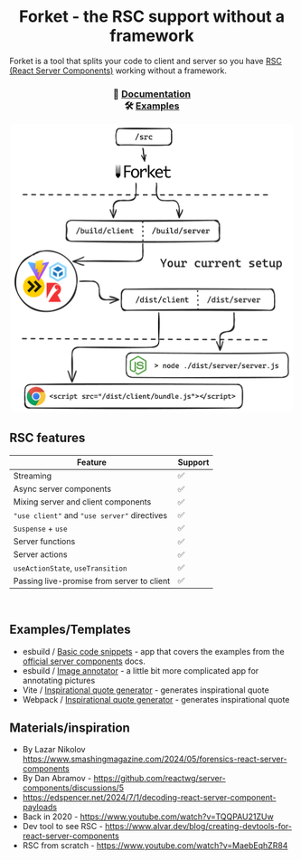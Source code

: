 <h1 align="center">Forket - the RSC support without a framework</h1>

Forket is a tool that splits your code to client and server so you have [RSC (React Server Components)](https://react.dev/reference/rsc/server-components) working without a framework.

<div>
  <h3 align="center">
    📖 <a href="./forket">Documentation</a><br />
    🛠️ <a href="#examplestemplates">Examples</a>
  </h3>  
</div>

<p align="center">
  <img width="500" src="./assets/project_whitebg.png">
</p>

## RSC features

| Feature | Support |
| ----------- | ----------- |
| Streaming | ✅ |
| Async server components | ✅ |
| Mixing server and client components | ✅ |
| `"use client"` and `"use server"` directives | ✅ |
| `Suspense` + `use` | ✅ |
| Server functions | ✅ |
| Server actions | ✅ |
| `useActionState`, `useTransition` | ✅ |
| Passing live-promise from server to client | ✅ |
‎
## Examples/Templates

* esbuild / [Basic code snippets](./examples/basic/) - app that covers the examples from the [official server components](https://react.dev/reference/rsc/server-components) docs.
* esbuild / [Image annotator](./examples/annotation-app/) - a little bit more complicated app for annotating pictures
* Vite / [Inspirational quote generator](./examples/vite/) - generates inspirational quote
* Webpack / [Inspirational quote generator](./examples/webpack/) - generates inspirational quote

## Materials/inspiration

* By Lazar Nikolov https://www.smashingmagazine.com/2024/05/forensics-react-server-components
* By Dan Abramov - https://github.com/reactwg/server-components/discussions/5
* https://edspencer.net/2024/7/1/decoding-react-server-component-payloads
* Back in 2020 - https://www.youtube.com/watch?v=TQQPAU21ZUw
* Dev tool to see RSC - https://www.alvar.dev/blog/creating-devtools-for-react-server-components
* RSC from scratch - https://www.youtube.com/watch?v=MaebEqhZR84